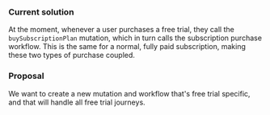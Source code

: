 ### Current solution
At the moment, whenever a user purchases a free trial, they call the `buySubscriptionPlan` mutation, which in turn calls the subscription purchase workflow. This is the same for a normal, fully paid subscription, making these two types of purchase coupled.

### Proposal
We want to create a new mutation and workflow that's free trial specific, and that will handle all free trial journeys.